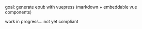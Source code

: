goal: generate epub with vuepress (markdown + embeddable vue components)

work in progress....not yet compliant
